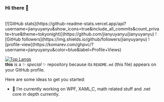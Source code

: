 ### Hi there 👋
<br/>
[![GitHub stats](https://github-readme-stats.vercel.app/api?username=jianyuyanyu&show_icons=true&include_all_commits&count_private=true&theme=tokyonight)](https://github.com/jianyuyanyu/jianyuyanyu)
![GitHub followers](https://img.shields.io/github/followers/jianyuyanyu) ![profile-view](https://komarev.com/ghpvc/?username=jianyuyanyu&color=blue&label=Profile+Views)

[![Top Langs](https://github-readme-stats.vercel.app/api/top-langs/?username=jianyuyanyu&)](https://github.com/anuraghazra/github-readme-stats)
<br/>
**this** is a ✨ _special_ ✨ repository because its `README.md` (this file) appears on your GitHub profile.

Here are some ideas to get you started:

- 🔭 I’m currently working on WPF, XAML,C, math related stuff and .net core in depth currently.

